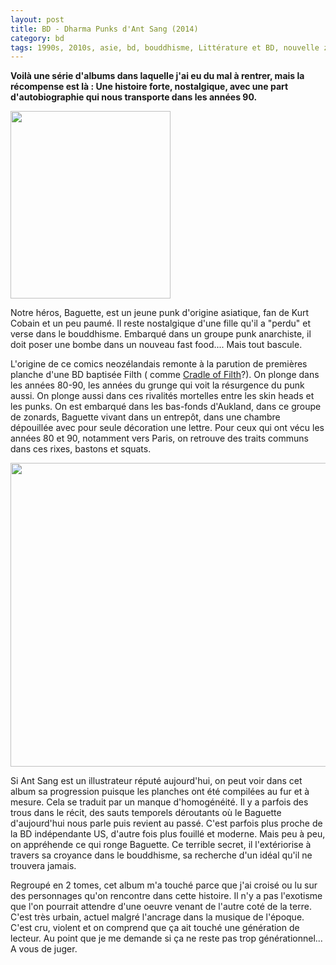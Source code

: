```yaml
---
layout: post
title: BD - Dharma Punks d'Ant Sang (2014)
category: bd
tags: 1990s, 2010s, asie, bd, bouddhisme, Littérature et BD, nouvelle zélande, Punk, racisme, violence
---
```

**Voilà une série d'albums dans laquelle j'ai eu du mal à rentrer, mais la récompense est là : Une histoire forte, nostalgique, avec une part d'autobiographie qui nous transporte dans les années 90.**

<img class="alignleft size-medium wp-image-21108" src="https://cheziceman.files.wordpress.com/2017/08/dharmap2.jpg?w=256" alt="" width="256" height="300" />

Notre héros, Baguette, est un jeune punk d'origine asiatique, fan de Kurt Cobain et un peu paumé. Il reste nostalgique d'une fille qu'il a "perdu" et verse dans le bouddhisme. Embarqué dans un groupe punk anarchiste, il doit poser une bombe dans un nouveau fast food.... Mais tout bascule.

L'origine de ce comics neozélandais remonte à la parution de premières planche d'une BD baptisée Filth ( comme <a href="https://fr.wikipedia.org/wiki/Cradle_of_Filth">Cradle of Filth</a>?). On plonge dans les années 80-90, les années du grunge qui voit la résurgence du punk aussi. On plonge aussi dans ces rivalités mortelles entre les skin heads et les punks. On est embarqué dans les bas-fonds d'Aukland, dans ce groupe de zonards, Baguette vivant dans un entrepôt, dans une chambre dépouillée avec pour seule décoration une lettre. Pour ceux qui ont vécu les années 80 et 90, notamment vers Paris, on retrouve des traits communs dans ces rixes, bastons et squats.

<img class="aligncenter size-full wp-image-21107" src="https://cheziceman.files.wordpress.com/2017/08/dharmap.jpg" alt="" width="572" height="486" />

Si Ant Sang est un illustrateur réputé aujourd'hui, on peut voir dans cet album sa progression puisque les planches ont été compilées au fur et à mesure. Cela se traduit par un manque d'homogénéité. Il y a parfois des trous dans le récit, des sauts temporels déroutants où le Baguette d'aujourd'hui nous parle puis revient au passé. C'est parfois plus proche de la BD indépendante US, d'autre fois plus fouillé et moderne. Mais peu à peu, on appréhende ce qui ronge Baguette. Ce terrible secret, il l'extériorise à travers sa croyance dans le bouddhisme, sa recherche d'un idéal qu'il ne trouvera jamais.

Regroupé en 2 tomes, cet album m'a touché parce que j'ai croisé ou lu sur des personnages qu'on rencontre dans cette histoire. Il n'y a pas l'exotisme que l'on pourrait attendre d'une oeuvre venant de l'autre coté de la terre. C'est très urbain, actuel malgré l'ancrage dans la musique de l'époque. C'est cru, violent et on comprend que ça ait touché une génération de lecteur. Au point que je me demande si ça ne reste pas trop générationnel... A vous de juger.
